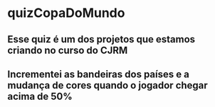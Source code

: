 # quizCopaDoMundo
## Esse quiz é um dos projetos que estamos criando no curso do CJRM
 ## Incrementei as bandeiras dos países e a mudança de cores quando o jogador chegar acima de 50%

